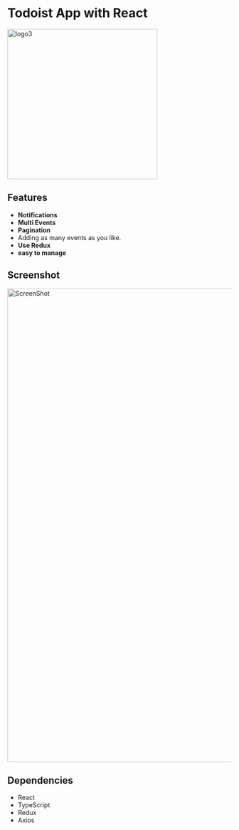 # Todoist App with React

<p alignItems="center"><img width="337" alt="logo3" src="https://user-images.githubusercontent.com/102280738/201435981-4b5aebcd-8f42-4c38-8db5-a2bfe9c9debf.png" /></p>

## Features

-   **Notifications**
-   **Multi Events**
-   **Pagination**
-   Adding as many events as you like.
-   **Use Redux**
-   **easy to manage**

## Screenshot

<img width="1063" alt="ScreenShot " src="https://user-images.githubusercontent.com/102280738/201436190-0339f7dd-4a32-415c-bd9d-9f2ffcb6b6d5.png">

## Dependencies

-   React
-   TypeScript
-   Redux
-   Axios
